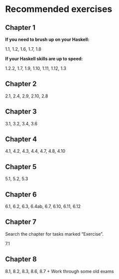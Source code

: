 # Recommended exercises

## Chapter 1

**If you need to brush up on your Haskell:**

1.1, 1.2, 1.6, 1.7, 1.8

**If your Haskell skills are up to speed:**

1.2.2, 1.7, 1.9, 1.10, 1.11, 1.12, 1.3

## Chapter 2

2.1, 2.4, 2.9, 2.10, 2.8

## Chapter 3

3.1, 3.2, 3.4, 3.6

## Chapter 4

4.1, 4.2, 4.3, 4.4, 4.7, 4.8, 4.10

## Chapter 5

5.1, 5.2, 5.3

## Chapter 6

6.1, 6.2, 6.3, 6.4ab, 6.7, 6.10, 6.11, 6.12

## Chapter 7

Search the chapter for tasks marked “Exercise”.

7.1

## Chapter 8

8.1, 8.2, 8.3, 8.6, 8.7 + Work through some old exams

